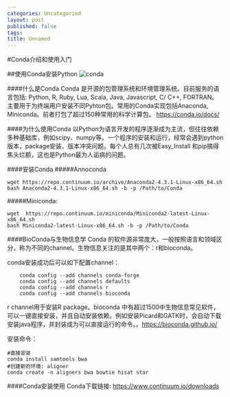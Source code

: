 ```yaml
---
categories: Uncategoried
layout: post
published: false
tags: 
title: Unnamed
---
```

#Conda介绍和使用入门

##使用Conda安装Python
![conda](https://conda.io/docs/_images/conda_logo.svg "conda")

####什么是Conda
Conda 是开源的包管理系统和环境管理系统。目前服务的语言包括: Python, R, Ruby, Lua, Scala, Java, Javascript, C/ C++, FORTRAN。主要用于为终端用户安装不同Pyhton包。常用的Conda实现包括Anaconda, Miniconda。前者打包了超过150种常用的科学计算包。
https://conda.io/docs/

####为什么使用Conda
以Python为语言开发的程序逐渐成为主流，但往往依赖多种基础库，例如scipy、numpy等。一个程序的安装和运行，经常会遇到python版本，package安装、版本冲突问题。每个人总有几次被Easy_Install 和pip搞得焦头烂额，这也是Python最为人诟病的问题。

####安装Conda
#####Annoconda
```shell
wget https://repo.continuum.io/archive/Anaconda2-4.3.1-Linux-x86_64.sh
bash Anaconda2-4.3.1-Linux-x86_64.sh -b -p /Path/to/Conda
```
#####Miniconda:
```shell
wget  https://repo.continuum.io/miniconda/Miniconda2-latest-Linux-x86_64.sh
bash Miniconda2-latest-Linux-x86_64.sh -b -p /Path/to/Conda
```

####BioConda与生物信息学
Conda 的软件源非常庞大，一般按照语言和领域区分，称为不同的channel。生物信息关注的是其中两个：r和bioconda。

conda安装成功后可以如下配置channel：
```shell
    conda config --add channels conda-forge
	conda config --add channels defaults
    conda config --add channels r
    conda config --add channels bioconda
```
r channel用于安装R package。bioconda 中有超过1500中生物信息常见软件，可以一键直接安装，并且自动安装依赖。例如安装Picard和GATK时，会自动下载安装java程序，并封装成为可以直接运行的命令。。https://bioconda.github.io/

安装命令：
```shell
#直接安装
conda install samtools bwa 
#创建新的环境: aligner
conda create -n aligners bwa bowtie hisat star
```
####Conda安装使用
Conda下载链接: https://www.continuum.io/downloads
